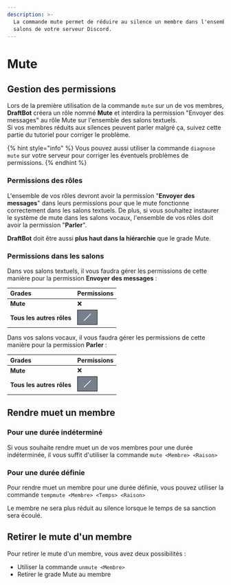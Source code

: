 ```yaml
---
description: >-
  La commande mute permet de réduire au silence un membre dans l'ensemble des
  salons de votre serveur Discord.
---
```


# Mute

## Gestion des permissions

Lors de la première utilisation de la commande `mute` sur un de vos membres, **DraftBot** créera un rôle nommé **Mute** et interdira la permission "Envoyer des messages" au rôle Mute sur l'ensemble des salons textuels.  
Si vos membres réduits aux silences peuvent parler malgré ça, suivez cette partie du tutoriel pour corriger le problème.

{% hint style="info" %}
Vous pouvez aussi utiliser la commande `diagnose mute` sur votre serveur pour corriger les éventuels problèmes de permissions. 
{% endhint %}

### Permissions des rôles

L'ensemble de vos rôles devront avoir la permission "**Envoyer des messages**" dans leurs permissions pour que le mute fonctionne correctement dans les salons textuels. De plus, si vous souhaitez instaurer le système de mute dans les salons vocaux, l'ensemble de vos rôles doit avoir la permission "**Parler**".  
  
**DraftBot** doit être aussi **plus haut dans la hiérarchie** que le grade Mute.

### Permissions dans les salons

Dans vos salons textuels, il vous faudra gérer les permissions de cette manière pour la permission **Envoyer des messages** :

| **Grades** | Permissions |
| :--- | :--- |
| **Mute** | ❌ |
| **Tous les autres rôles** | ![qa](../.gitbook/assets/image%20%2821%29.png) |

Dans vos salons vocaux, il vous faudra gérer les permissions de cette manière pour la permission **Parler** :

| **Grades** | Permissions |
| :--- | :--- |
| **Mute** | ❌ |
| **Tous les autres rôles** | ![qa](../.gitbook/assets/image%20%2821%29.png) |

## Rendre muet un membre

### Pour une durée indéterminé

Si vous souhaite rendre muet un de vos membres pour une durée indéterminée, il vous suffit d'utiliser la commande `mute <Membre> <Raison>`

### Pour une durée définie

Pour rendre muet un membre pour une durée définie, vous pouvez utiliser la commande `tempmute <Membre> <Temps> <Raison>`  
  
Le membre ne sera plus réduit au silence lorsque le temps de sa sanction sera écoulé.

## Retirer le mute d'un membre

Pour retirer le mute d'un membre, vous avez deux possibilités :

* Utiliser la commande `unmute <Membre>`
* Retirer le grade Mute au membre

